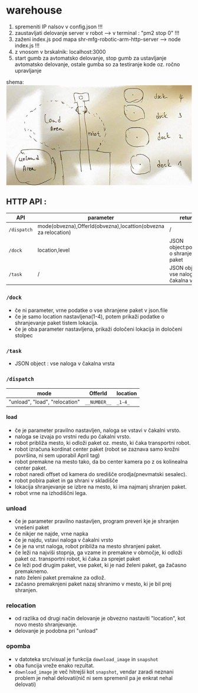 # warehouse

1. spremeniti IP nalsov v config.json !!!
2. zaustavljati delovanje server v robot --> v terminal : "pm2 stop 0"  !!!
3. zaženi index.js pod mapa shr-mfg-robotic-arm-http-server --> node index.js  !!!
4. z vnosom v brskalnik: localhost:3000
5. start gumb za avtomatsko delovanje, stop gumb za ustavljanje avtomatsko delovanje, ostale gumba so za testiranje kode oz. ročno upravljanje

shema:
![image](public/image/shema.jpg)


## HTTP API :

|API|parameter|return|
|---|---|---
|`/dispatch`|mode(obvezna),OfferId(obvezna),locattion(obvezna za relocation)| /
|`/dock`|location,level |JSON object:podatke o shranjene paket
|`/task`|/|JSON object: vse naloga v čakalna vrsta

### `/dock`               
* če ni parameter, vrne podatke o vse shranjene paket v json.file
* če je samo location nastavljena(1-4), potem prikaži podatke o shranjevanje paket tistem lokacija.
* če je oba parameter nastavljena, prikaži določeni lokacija in določeni stolpec
                                        
### `/task` 
* JSON object : vse naloga v čakalna vrsta

### `/dispatch`       
|mode|OfferId|location|
|---|---|---
|"unload", "load", "relocation"|`__NUMBER__`|`_1-4_`

#### load
* če je parameter pravilno nastavljen, naloga se vstavi v čakalni vrsto.
* naloga se izvaja po vrstni redu po čakalni vrsto.
* robot približa mesto, ki odloži paket oz. mesto, ki čaka transportni robot.
* robot izračuna kordinat center paket (robot se zaznava samo krožni površina, ni sem uporabil April tag)
* robot premakne na mesto tako, da bo center kamera po z os kolinealna center paket.
* robot naredi offset od kamera do središče orodja(pnevmatski sesalec).
* robot pobira paket in ga shrani v skladišče
* lokacija shranjevanje se izbre na mesto, ki ima najmanj shranjen paket.
* robot vrne na izhodiščni lega.

### unload
* če je parameter pravilno nastavljen, program preveri kje je shranjen vnešeni paket
* če nikjer ne najde, vrne napka
* če je najdu, vstavi naloga v čakalni vrsto
* če je na vrst naloga, robot približa na mesto shranjeni paket.
* če leži na najviši stopnja, ga vzame in premakne v območje, ki odloži paket oz. transportni robot, ki čaka za sprejet paket
* če leži pod drugim paket, vse paket, ki je nad želeni paket, ga žačasno premaknemo.
* nato želeni paket premakne za odlož.
* začasno premaknjeni paket nazaj shranimo v mesto, ki je bil prej shranjen.

### relocation
* od razlika od drugi način delovanje je obvezno nastaviti "location", kot novo mesto shranjevanje.
* delovanje je podobna pri "unload"

### opomba
* v datoteka src/visual je funkcija `download_image` in `snapshot`
* oba funcija vreže enako rezultat.
* `download_image` je več hitrejši kot `snapshot`, vendar zaradi neznani problem je nehal delovati(nič ni sem spremenil pa je enkrat nehal delovati)

